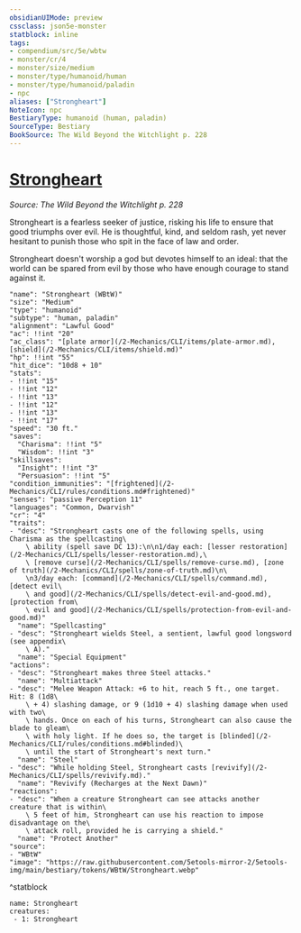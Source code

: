 ```yaml
---
obsidianUIMode: preview
cssclass: json5e-monster
statblock: inline
tags:
- compendium/src/5e/wbtw
- monster/cr/4
- monster/size/medium
- monster/type/humanoid/human
- monster/type/humanoid/paladin
- npc
aliases: ["Strongheart"]
NoteIcon: npc
BestiaryType: humanoid (human, paladin)
SourceType: Bestiary
BookSource: The Wild Beyond the Witchlight p. 228
---
```

# [Strongheart](2-Mechanics/CLI/bestiary/npc/strongheart-wbtw.md)
*Source: The Wild Beyond the Witchlight p. 228*  

Strongheart is a fearless seeker of justice, risking his life to ensure that good triumphs over evil. He is thoughtful, kind, and seldom rash, yet never hesitant to punish those who spit in the face of law and order.

Strongheart doesn't worship a god but devotes himself to an ideal: that the world can be spared from evil by those who have enough courage to stand against it.

```statblock
"name": "Strongheart (WBtW)"
"size": "Medium"
"type": "humanoid"
"subtype": "human, paladin"
"alignment": "Lawful Good"
"ac": !!int "20"
"ac_class": "[plate armor](/2-Mechanics/CLI/items/plate-armor.md), [shield](/2-Mechanics/CLI/items/shield.md)"
"hp": !!int "55"
"hit_dice": "10d8 + 10"
"stats":
- !!int "15"
- !!int "12"
- !!int "13"
- !!int "12"
- !!int "13"
- !!int "17"
"speed": "30 ft."
"saves":
  "Charisma": !!int "5"
  "Wisdom": !!int "3"
"skillsaves":
  "Insight": !!int "3"
  "Persuasion": !!int "5"
"condition_immunities": "[frightened](/2-Mechanics/CLI/rules/conditions.md#frightened)"
"senses": "passive Perception 11"
"languages": "Common, Dwarvish"
"cr": "4"
"traits":
- "desc": "Strongheart casts one of the following spells, using Charisma as the spellcasting\
    \ ability (spell save DC 13):\n\n1/day each: [lesser restoration](/2-Mechanics/CLI/spells/lesser-restoration.md),\
    \ [remove curse](/2-Mechanics/CLI/spells/remove-curse.md), [zone of truth](/2-Mechanics/CLI/spells/zone-of-truth.md)\n\
    \n3/day each: [command](/2-Mechanics/CLI/spells/command.md), [detect evil\
    \ and good](/2-Mechanics/CLI/spells/detect-evil-and-good.md), [protection from\
    \ evil and good](/2-Mechanics/CLI/spells/protection-from-evil-and-good.md)"
  "name": "Spellcasting"
- "desc": "Strongheart wields Steel, a sentient, lawful good longsword (see appendix\
    \ A)."
  "name": "Special Equipment"
"actions":
- "desc": "Strongheart makes three Steel attacks."
  "name": "Multiattack"
- "desc": "Melee Weapon Attack: +6 to hit, reach 5 ft., one target. Hit: 8 (1d8\
    \ + 4) slashing damage, or 9 (1d10 + 4) slashing damage when used with two\
    \ hands. Once on each of his turns, Strongheart can also cause the blade to gleam\
    \ with holy light. If he does so, the target is [blinded](/2-Mechanics/CLI/rules/conditions.md#blinded)\
    \ until the start of Strongheart's next turn."
  "name": "Steel"
- "desc": "While holding Steel, Strongheart casts [revivify](/2-Mechanics/CLI/spells/revivify.md)."
  "name": "Revivify (Recharges at the Next Dawn)"
"reactions":
- "desc": "When a creature Strongheart can see attacks another creature that is within\
    \ 5 feet of him, Strongheart can use his reaction to impose disadvantage on the\
    \ attack roll, provided he is carrying a shield."
  "name": "Protect Another"
"source":
- "WBtW"
"image": "https://raw.githubusercontent.com/5etools-mirror-2/5etools-img/main/bestiary/tokens/WBtW/Strongheart.webp"
```
^statblock

```encounter-table
name: Strongheart
creatures:
 - 1: Strongheart
```